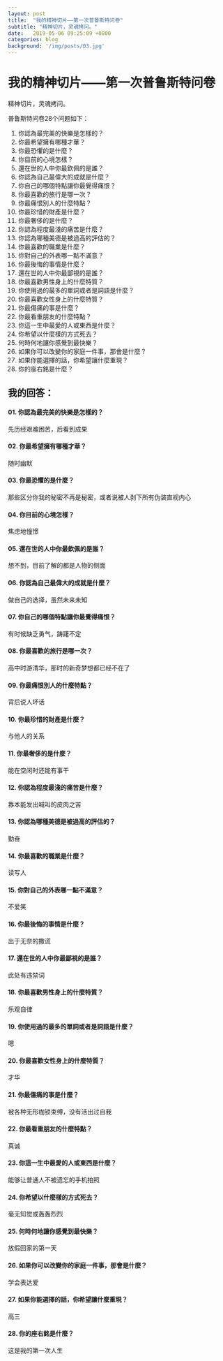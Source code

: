 ```yaml
---
layout: post
title:  "我的精神切片——第一次普鲁斯特问卷"
subtitle: "精神切片，灵魂拷问。"
date:   2019-05-06 09:25:09 +0800
categories: blog
background: '/img/posts/03.jpg'
---
```


# 我的精神切片——第一次普鲁斯特问卷

精神切片，灵魂拷问。

普鲁斯特问卷28个问题如下：
01. 你認為最完美的快樂是怎樣的？ 
02. 你最希望擁有哪種才華？ 
03. 你最恐懼的是什麼？ 
04. 你目前的心境怎樣？  
05. 還在世的人中你最欽佩的是誰？  
06. 你認為自己最偉大的成就是什麼？ 
07. 你自己的哪個特點讓你最覺得痛恨？ 
08. 你最喜歡的旅行是哪一次？ 
09. 你最痛恨別人的什麼特點？  
10. 你最珍惜的財產是什麼？
11. 你最奢侈的是什麼？ 
12. 你認為程度最淺的痛苦是什麼？  
13. 你認為哪種美德是被過高的評估的？ 
14. 你最喜歡的職業是什麼？ 
15. 你對自己的外表哪一點不滿意？ 
16. 你最後悔的事情是什麼？ 
17. 還在世的人中你最鄙視的是誰？ 
18. 你最喜歡男性身上的什麼特質？ 
19. 你使用過的最多的單詞或者是詞語是什麼？  
20. 你最喜歡女性身上的什麼特質？
21. 你最傷痛的事是什麼？ 
22. 你最看重朋友的什麼特點？  
23. 你這一生中最愛的人或東西是什麼？  
24. 你希望以什麼樣的方式死去？ 
25. 何時何地讓你感覺到最快樂？  
26. 如果你可以改變你的家庭一件事，那會是什麼？  
27. 如果你能選擇的話，你希望讓什麼重現？ 
28. 你的座右銘是什麼？



## 我的回答：
#### 01. 你認為最完美的快樂是怎樣的？ 
先历经艰难困苦，后看到成果
#### 02. 你最希望擁有哪種才華？ 
随时幽默
#### 03. 你最恐懼的是什麼？ 
那些区分你我的秘密不再是秘密，或者说被人剥下所有伪装直视内心
#### 04. 你目前的心境怎樣？  
焦虑地憧憬
#### 05. 還在世的人中你最欽佩的是誰？  
想不到，目前了解的都是人物的侧面
#### 06. 你認為自己最偉大的成就是什麼？ 
做自己的选择，虽然未来未知
#### 07. 你自己的哪個特點讓你最覺得痛恨？ 
有时候缺乏勇气，踌躇不定
#### 08. 你最喜歡的旅行是哪一次？ 
高中时游清华，那时的新奇梦想都已经不在了
#### 09. 你最痛恨別人的什麼特點？ 
背后说人坏话 
#### 10. 你最珍惜的財產是什麼？
与他人的关系
#### 11. 你最奢侈的是什麼？
能在空闲时还能有事干 
#### 12. 你認為程度最淺的痛苦是什麼？
靠本能发出喊叫的皮肉之苦  
#### 13. 你認為哪種美德是被過高的評估的？ 
勤奋
#### 14. 你最喜歡的職業是什麼？ 
读写人
#### 15. 你對自己的外表哪一點不滿意？ 
不爱笑
#### 16. 你最後悔的事情是什麼？ 
出于无奈的撒谎
#### 17. 還在世的人中你最鄙視的是誰？ 
此处有违禁词
#### 18. 你最喜歡男性身上的什麼特質？
乐观自律 
#### 19. 你使用過的最多的單詞或者是詞語是什麼？  
嗯
#### 20. 你最喜歡女性身上的什麼特質？
才华
#### 21. 你最傷痛的事是什麼？ 
被各种无形枷锁束缚，没有活出过自我
#### 22. 你最看重朋友的什麼特點？  
真诚
#### 23. 你這一生中最愛的人或東西是什麼？  
能够让普通人不被遗忘的手机拍照
#### 24. 你希望以什麼樣的方式死去？ 
毫无知觉或轰轰烈烈
#### 25. 何時何地讓你感覺到最快樂？ 
放假回家的第一天 
#### 26. 如果你可以改變你的家庭一件事，那會是什麼？  
学会表达爱
#### 27. 如果你能選擇的話，你希望讓什麼重現？ 
高三
#### 28. 你的座右銘是什麼？
这是我的第一次人生
